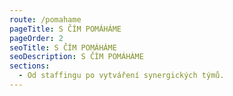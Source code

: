 ```yaml
---
route: /pomahame
pageTitle: S ČÍM POMÁHÁME
pageOrder: 2
seoTitle: S ČÍM POMÁHÁME
seoDescription: S ČÍM POMÁHÁME
sections:
  - Od staffingu po vytváření synergických týmů.
---
```

